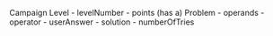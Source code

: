 Campaign
    Level
        - levelNumber
        - points
        (has a) Problem
            - operands
            - operator
            - userAnswer
            - solution
            - numberOfTries
            